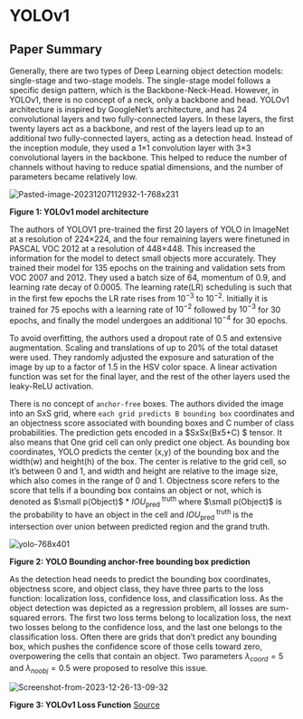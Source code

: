 # YOLOv1

## Paper Summary
Generally, there are two types of Deep Learning object detection models: single-stage and two-stage models. The single-stage model follows a specific design pattern, which is the Backbone-Neck-Head. However, in YOLOv1, there is no concept of a neck, only a backbone and head. YOLOv1 architecture is inspired by GoogleNet’s architecture, and has 24 convolutional layers and two fully-connected layers. In these layers, the first twenty layers act as a backbone, and rest of the layers lead up to an additional two fully-connected layers, acting as a detection head. Instead of the inception module, they used a 1×1 convolution layer with 3×3 convolutional layers in the backbone. This helped to reduce the number of channels without having to reduce spatial dimensions, and the number of parameters became relatively low. 

![Pasted-image-20231207112932-1-768x231](https://github.com/Thireshsidda/LegacyOfYOLO-YouOnlyLookOnce/assets/92287626/a7b6eba1-3fbd-4f9e-aa72-5ef92d73ab45)

**Figure 1: YOLOv1 model architecture**


The authors of YOLOV1  pre-trained the first 20 layers of YOLO in ImageNet at a resolution of 224×224, and the four remaining layers were finetuned in PASCAL VOC 2012 at a resolution of 448×448. This increased the information for the model to detect small objects more accurately. They trained their model for 135 epochs on the training and validation sets from VOC 2007 and 2012. They used a batch size of 64, momentum of 0.9, and learning rate decay of 0.0005. The learning rate(LR) scheduling is such that in the first few epochs the LR rate rises from $10^{-3}$ to $10^{-2}$. Initially it is trained for 75 epochs with a learning rate of $10^{-2}$ followed by $10^{-3}$ for 30 epochs, and finally the model undergoes an additional $10^{-4}$ for 30 epochs.

To avoid overfitting, the authors used a dropout rate of 0.5 and extensive augmentation. Scaling and translations of up to 20% of the total dataset were used. They randomly adjusted the exposure and saturation of the image by up to a factor of 1.5 in the HSV color space. A linear activation function was set for the final layer, and the rest of the other layers used the leaky-ReLU activation.

There is no concept of `anchor-free` boxes. The authors divided the image into an SxS grid, where `each grid predicts B bounding box` coordinates and an objectness score associated with bounding boxes and C number of class probabilities. The prediction gets encoded in a $SxSx(Bx5+C) $ tensor. It also means that One grid cell can only predict one object. As bounding box coordinates, YOLO predicts the center (x,y) of the bounding box and the width(w) and height(h) of the box. The center is relative to the grid cell, so it’s between 0 and 1, and width and height are relative to the image size, which also comes in the range of 0 and 1. Objectness score refers to the score that tells if a bounding box contains an object or not, which is denoted as $\small p(Object)$ * $IOU_{\text {pred }}^{\text {truth }}$ where $\small p(Object)$  is the probability to have an object in the cell and $IOU_{\text {pred }}^{\text {truth }}$ is the intersection over union between predicted region and the grand truth.

![yolo-768x401](https://github.com/Thireshsidda/LegacyOfYOLO-YouOnlyLookOnce/assets/92287626/d8ac72cf-c7fc-4b27-bea2-afd9c057e30d)

**Figure 2: YOLO Bounding anchor-free bounding box prediction**

As the detection head needs to predict the bounding box coordinates, objectness score, and object class, they have three parts to the loss function: localization loss, confidence loss, and classification loss. As the object detection was depicted as a regression problem, all losses are sum-squared errors. The first two loss terms belong to localization loss, the next two losses belong to the confidence loss, and the last one belongs to the classification loss. Often there are grids that don’t predict any bounding box, which pushes the confidence score of those cells toward zero, overpowering the cells that contain an object. Two parameters $\lambda_{coord} = 5$ and $\lambda_{noobj} = 0.5$ were proposed to resolve this issue.

![Screenshot-from-2023-12-26-13-09-32](https://github.com/Thireshsidda/LegacyOfYOLO-YouOnlyLookOnce/assets/92287626/61f021b7-984a-4364-95c1-68072ad6d923)

**Figure 3: YOLOv1 Loss Function** [Source](https://arxiv.org/abs/1506.02640)




